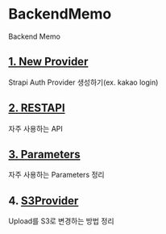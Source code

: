 # BackendMemo
Backend Memo

## [1. New Provider](https://github.com/Kir93/BackendMemo/blob/master/Memos/NewProvider.md)

Strapi Auth Provider 생성하기(ex. kakao login)

## [2. RESTAPI](https://github.com/Kir93/BackendMemo/blob/master/Memos/RESTAPI.md)

자주 사용하는 API

## [3. Parameters](https://github.com/Kir93/BackendMemo/blob/master/Memos/Parameters.md)

자주 사용하는 Parameters 정리

## 4. [S3Provider](https://github.com/Kir93/StrapiMemo/blob/master/S3Provider.md)

Upload를 S3로 변경하는 방법 정리
